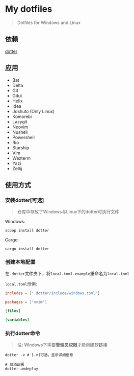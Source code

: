 # My dotfiles

> Dotfiles for Windows and Linux

## 依赖

[dotter](https://github.com/SuperCuber/dotter)

## 应用

- Bat
- Delta
- Git
- Gitui
- Helix
- Idea
- Joshuto (Only Linux)
- Komorebi
- Lazygit
- Neovim
- Nushell
- Powershell
- Rio
- Starship
- Vim
- Wezterm
- Yazi
- Zellij

## 使用方式

### 安装dotter[可选]

> 仓库中存放了Windows与Linux下的dotter可执行文件

Windows:

```powershell
scoop install dotter
```

Cargo:

```shell
cargo install dotter
```

### 创建本地配置

在`.dotter`文件夹下，将`local.toml.example`重命名为`local.toml`

`local.toml`示例:

```toml
includes = [".dotter/include/windows.toml"]

packages = ["nvim"]

[files]

[variables]
```

### 执行dotter命令

> 注: Windows下需要**管理员权限**才能创建软链接

```shell
dotter -v # [-v]可选，显示详细信息

# 取消部署
dotter undeploy
```

